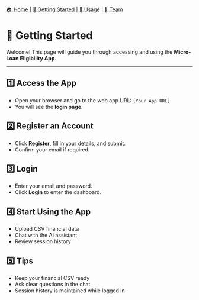 [🏠 Home](index.md) | [🚀 Getting Started](setup.md) | [💬 Usage](usage.md) | [👥 Team](team.md)

# 🚀 Getting Started

Welcome! This page will guide you through accessing and using the **Micro-Loan Eligibility App**.

---

## 1️⃣ Access the App

- Open your browser and go to the web app URL: `[Your App URL]`  
- You will see the **login page**.

## 2️⃣ Register an Account

- Click **Register**, fill in your details, and submit.  
- Confirm your email if required.

## 3️⃣ Login

- Enter your email and password.  
- Click **Login** to enter the dashboard.

## 4️⃣ Start Using the App

- Upload CSV financial data  
- Chat with the AI assistant  
- Review session history

## 5️⃣ Tips

- Keep your financial CSV ready  
- Ask clear questions in the chat  
- Session history is maintained while logged in
